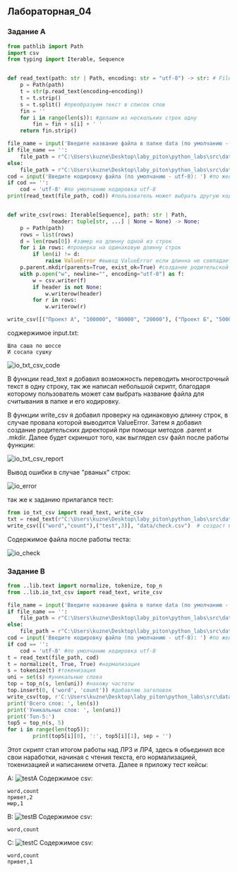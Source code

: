 ## Лабораторная_04</h1>
### Задание А
```python
from pathlib import Path
import csv
from typing import Iterable, Sequence


def read_text(path: str | Path, encoding: str = "utf-8") -> str: # FileNotFoundError и UnicodeDecodeError могут появляться
    p = Path(path)
    t = str(p.read_text(encoding=encoding))
    t = t.strip()
    s = t.split() #преобразуем текст в список слов
    fin = ''
    for i in range(len(s)): #делаем из нескольких строк одну
        fin = fin + s[i] + ' '
    return fin.strip()

file_name = input('Введите название файла в папке data (по умолчанию - input.txt): ') #по желанию пользователя может быть выбран другой файл
if file_name == '':
    file_path = r"C:\Users\kuzne\Desktop\laby_piton\python_labs\src\data\lab04\input.txt" #по умолчанию используется файл input.txt
else:
    file_path = r"C:\Users\kuzne\Desktop\laby_piton\python_labs\src\data\lab04" + f'\{file_name}'
cod = input('Введите кодировку файла (по умолчанию - utf-8): ') #по желанию пользователя, может быть выбрана другая кодировка
if cod == '':
    cod = 'utf-8' #по умолчанию кодировка utf-8
print(read_text(file_path, cod)) #пользователь может выбрать другую кодировку или расположения файла, если изменит их при запуске программы


def write_csv(rows: Iterable[Sequence], path: str | Path,
              header: tuple[str, ...] | None = None) -> None:
    p = Path(path)
    rows = list(rows)
    d = len(rows[0]) #замер на длинну одной из строк
    for i in rows: #проверка на одинаковую длинну строк
        if len(i) != d:
            raise ValueError #вывод ValueError если длинна не совпадает
    p.parent.mkdir(parents=True, exist_ok=True) #создание родительской директории
    with p.open("w", newline="", encoding="utf-8") as f:
        w = csv.writer(f)
        if header is not None:
            w.writerow(header)
        for r in rows:
            w.writerow(r)

write_csv([("Проект А", "100000", "80000", "20000"), ("Проект Б", "50000", "45000", "5000"), ("Проект В", "75000", "60000", "15000")], Path("C:/Users/kuzne/Desktop/laby_piton/python_labs/src/data/lab04/report.csv"), ("Проект", "Доход", "Расход", "Прибыль"))
```

соджержимое input.txt:
```
Шла саша по шоссе
И сосала сушку

```
![io_txt_csv_code](https://github.com/user-attachments/assets/5be6db3c-9757-407a-a7a9-7bf4817769c0)

В функции read_text я добавил возможность переводить многострочный текст в одну строку, так же написал небольшой скрипт, благодаря которому пользователь может сам выбрать название файла для считывания в папке и его кодировку.

В функции write_csv я добавил проверку на одинаковую длинну строк, в случае провала которой выводится ValueError. Затем я добавил создание родительских директорий при помощи методов .parent и .mkdir. Далее будет скриншот того, как выглядел csv файл после работы функции:

![io_txt_csv_report](https://github.com/user-attachments/assets/8bd74b7f-c443-45e5-8a18-36190b1b945a)

Вывод ошибки в случае "рваных" строк:

![io_error](https://github.com/user-attachments/assets/fd0c97cd-461d-4574-be7c-c6e061be643c)

так же к заданию прилагался тест:
```python
from io_txt_csv import read_text, write_csv
txt = read_text(r"C:\Users\kuzne\Desktop\laby_piton\python_labs\src\data\lab04\input.txt")  # должен вернуть строку
write_csv([("word","count"),("test",3)], "data/check.csv")  # создаст CSV
```
Содержимое файла после работы теста:

![io_check](https://github.com/user-attachments/assets/2967fae0-84f1-4ba5-aa2d-9a94b73aadf5)

### Задание B
```python
from ..lib.text import normalize, tokenize, top_n
from ..lib.io_txt_csv import read_text, write_csv

file_name = input('Введите название файла в папке data (по умолчанию - input.txt): ') #по желанию пользователя может быть выбран другой файл
if file_name == '':
    file_path = r"C:\Users\kuzne\Desktop\laby_piton\python_labs\src\data\lab04\input.txt" #по умолчанию используется файл input.txt
else:
    file_path = r"C:\Users\kuzne\Desktop\laby_piton\python_labs\src\data\lab04" + f'\{file_name}'
cod = input('Введите кодировку файла (по умолчанию - utf-8): ') #по желанию пользователя, может быть выбрана другая кодировка
if cod == '':
    cod = 'utf-8' #по умолчанию кодировка utf-8
t = read_text(file_path, cod)
t = normalize(t, True, True) #нормализация
s = tokenize(t) #токенизация
uni = set(s) #уникальные слова
top = top_n(s, len(uni)) #нахожу частоты
top.insert(0, ('word', 'count')) #добавляю заголовок
write_csv(top, r'C:\Users\kuzne\Desktop\laby_piton\python_labs\src\data\lab04\report.csv') #запись отчета
print('Всего слов: ', len(s))
print('Уникальных слов: ', len(uni))
print('Топ-5:')
top5 = top_n(s, 5)
for i in range(len(top5)):
        print(top5[i][0], ':', top5[i][1], sep = '')
```

Этот скрипт стал итогом работы над ЛР3 и ЛР4, здесь я обьединил все свои наработки, начиная с чтения текста, его нормализацией, токенизацией и написанием отчета. Далее я приложу тест кейсы:

A:
![testA](https://github.com/user-attachments/assets/c05ea5e3-aae3-49e6-b5c4-f477fd6a9f55)
Содержимое csv:
```
word,count
привет,2
мир,1
```
B:
![testB](https://github.com/user-attachments/assets/d2ecc7d5-ac62-4d7f-bfa5-986924372c9a)
Содержимое csv:
```
word,count

```
C:
![testC](https://github.com/user-attachments/assets/67dc094c-e1d0-4f35-b945-e7e2f6edd9db)
Содержимое csv:
```
word,count
привет,1
```
